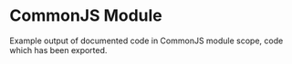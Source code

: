 # CommonJS Module

Example output of documented code in CommonJS module scope, code which has been exported.
